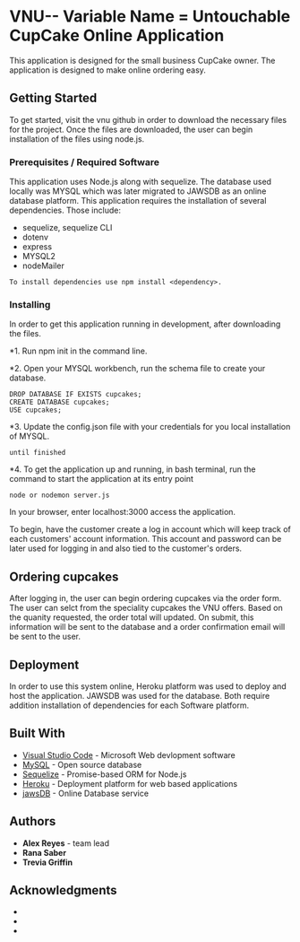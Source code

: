 # VNU-- Variable Name = Untouchable CupCake Online Application

This application is designed for the small business CupCake owner. The application is designed to make online ordering easy.

## Getting Started

To get started, visit the vnu github in order to download the necessary files for the project. Once the files are downloaded, the user can begin installation of the files using node.js. 

### Prerequisites / Required Software

This application uses Node.js along with sequelize.  The database used locally was MYSQL which was later migrated to JAWSDB as an online database platform. This application requires the installation of several dependencies.  Those include:

* sequelize, sequelize CLI
* dotenv
* express
* MYSQL2
* nodeMailer


```
To install dependencies use npm install <dependency>.
```

### Installing

In order to get this application running in development, after downloading the files.

*1. Run npm init in the command line.

*2. Open your MYSQL workbench, run the schema file to create your database.

```
DROP DATABASE IF EXISTS cupcakes;
CREATE DATABASE cupcakes;
USE cupcakes;
```
*3. Update the config.json file with your credentials for you local installation of MYSQL.

```
until finished
```

*4. To get the application up and running, in bash terminal, run the command to start the application at its entry point

```
node or nodemon server.js
```

In your browser, enter localhost:3000 access the application.

To begin, have the customer create a log in account which will keep track of each customers' account information. This account and password can be later used for logging in and also tied to the customer's orders. 

## Ordering cupcakes

After logging in, the user can begin ordering cupcakes via the order form. The user can selct from the speciality cupcakes the VNU offers.  Based on the quanity requested, the order total will updated.  On submit, this information will be sent to the database and a order confirmation email will be sent to the user. 


## Deployment

In order to use this system online, Heroku platform was used to deploy and host the application. JAWSDB was used for the database. Both require addition installation of dependencies for each Software platform.

## Built With

* [Visual Studio Code](https://code.visualstudio.com/) - Microsoft Web devlopment software 
* [MySQL](https://www.mysql.com/) - Open source database
* [Sequelize](https://sequelize.readthedocs.io/en/v3/) - Promise-based ORM for Node.js
* [Heroku](https://heroku.com) - Deployment platform for web based applications
* [jawsDB](https://www.jawsdb.com/) - Online Database service


## Authors

* **Alex Reyes** - team lead
* **Rana Saber** 
* **Trevia Griffin** 



## Acknowledgments

* 
* 
*

